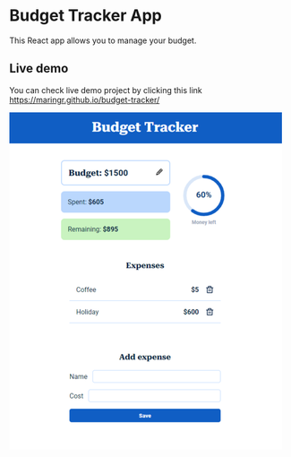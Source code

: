 # Budget Tracker App

This React app allows you to manage your budget.

## Live demo

You can check live demo project by clicking this link https://maringr.github.io/budget-tracker/

![Home page](/src/images/home_page.png)
